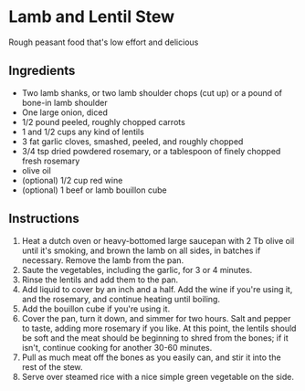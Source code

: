 # Lamb and Lentil Stew

Rough peasant food that's low effort and delicious

## Ingredients

* Two lamb shanks, or two lamb shoulder chops (cut up) or a pound of bone-in lamb shoulder
* One large onion, diced
* 1/2 pound peeled, roughly chopped carrots
* 1 and 1/2 cups any kind of lentils
* 3 fat garlic cloves, smashed, peeled, and roughly chopped
* 3/4 tsp dried powdered rosemary, or a tablespoon of finely chopped fresh rosemary
* olive oil
* (optional) 1/2 cup red wine
* (optional) 1 beef or lamb bouillon cube

## Instructions

1. Heat a dutch oven or heavy-bottomed large saucepan with 2 Tb olive oil until it's smoking, and brown the lamb on all sides, in batches if necessary. Remove the lamb from the pan.
2. Saute the vegetables, including the garlic, for 3 or 4 minutes. 
3. Rinse the lentils and add them to the pan.
4. Add liquid to cover by an inch and a half. Add the wine if you're using it, and the rosemary, and continue heating until boiling.
5. Add the bouillon cube if you're using it.
6. Cover the pan, turn it down, and simmer for two hours. Salt and pepper to taste, adding more rosemary if you like. At this point, the lentils should be soft and the meat should be beginning to shred from the bones; if it isn't, continue cooking for another 30-60 minutes.
7. Pull as much meat off the bones as you easily can, and stir it into the rest of the stew. 
8. Serve over steamed rice with a nice simple green vegetable on the side. 






